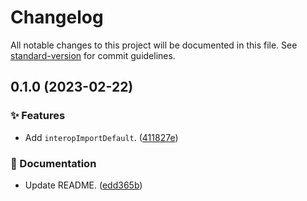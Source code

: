 # Changelog

All notable changes to this project will be documented in this file. See [standard-version](https://github.com/conventional-changelog/standard-version) for commit guidelines.

## 0.1.0 (2023-02-22)


### ✨ Features

* Add `interopImportDefault`. ([411827e](https://github.com/darkobits/interop-import-default/commit/411827e0d8d5bba4f4ae7eb35965fe4c78490f10))


### 📖 Documentation

* Update README. ([edd365b](https://github.com/darkobits/interop-import-default/commit/edd365bfeeb5cb2346c4cf4380cbb5f725e4a31f))

